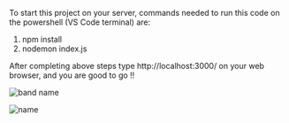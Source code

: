 To start this project on your server, commands needed to run this code on the powershell (VS Code terminal) are:
   1) npm install
   2) nodemon index.js

After completing above steps type http://localhost:3000/ on your web browser, and you are good to go !!


![band name ](https://github.com/GargiKh/Cool-Band-Names/assets/77191855/6285b28f-d120-4147-a9a3-1ab886cb5fb5)



![name](https://github.com/GargiKh/Cool-Band-Names/assets/77191855/260ac58c-a5ba-4be9-8120-6cd0382ad0fb)
